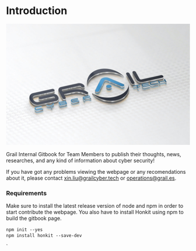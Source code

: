 # Introduction

![](img/grail.jpeg)



Grail Internal Gitbook for Team Members to publish their thoughts, news, researches, and any kind of information about cyber security!

If you have got any problems viewing the webpage or any recomendations about it, please contact <a>xin.liu@grailcyber.tech</a> or <a>operations@grail.es</a>. 

### Requirements

Make sure to install the latest release version of node and npm in order to start contribute the webpage. 
You also have to install Honkit using npm to build the gitbook page.
```console
npm init --yes
npm install honkit --save-dev
```

`
